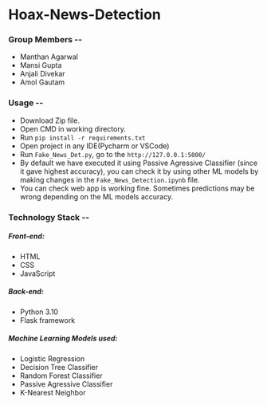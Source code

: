 # Hoax-News-Detection

### Group Members --

- Manthan Agarwal 
- Mansi Gupta
- Anjali Divekar
- Amol Gautam

### Usage --

- Download Zip file.
- Open CMD in working directory.
- Run `pip install -r requirements.txt`
- Open project in any IDE(Pycharm or VSCode)
- Run `Fake_News_Det.py`, go to the `http://127.0.0.1:5000/`
- By default we have executed it using Passive Agressive Classifier (since it gave highest accuracy), you can check it by using other ML models by making changes in the `Fake_News_Detection.ipynb` file.
- You can check web app is working fine. Sometimes predictions may be wrong depending on the ML models accuracy.

### Technology Stack --

##### Front-end:
  - HTML
  - CSS
  - JavaScript
  
##### Back-end:
  - Python 3.10
  - Flask framework
  
##### Machine Learning Models used:
  - Logistic Regression
  - Decision Tree Classifier
  - Random Forest Classifier
  - Passive Agressive Classifier
  - K-Nearest Neighbor
